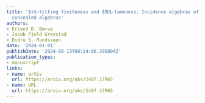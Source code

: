 ```yaml
---
title: '$τ$-tilting finiteness and $퐠$-tameness: Incidence algebras of posets and
  concealed algebras'
authors:
- Erlend D. Børve
- Jacob Fjeld Grevstad
- Endre S. Rundsveen
date: '2024-01-01'
publishDate: '2024-08-13T08:24:06.295804Z'
publication_types:
- manuscript
links:
- name: arXiv
  url: https://arxiv.org/abs/2407.17965
- name: URL
  url: https://arxiv.org/abs/2407.17965
---
```

